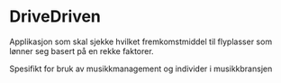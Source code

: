 # DriveDriven
Applikasjon som skal sjekke hvilket fremkomstmiddel til flyplasser som lønner seg basert på en rekke faktorer.

Spesifikt for bruk av musikkmanagement og individer i musikkbransjen
